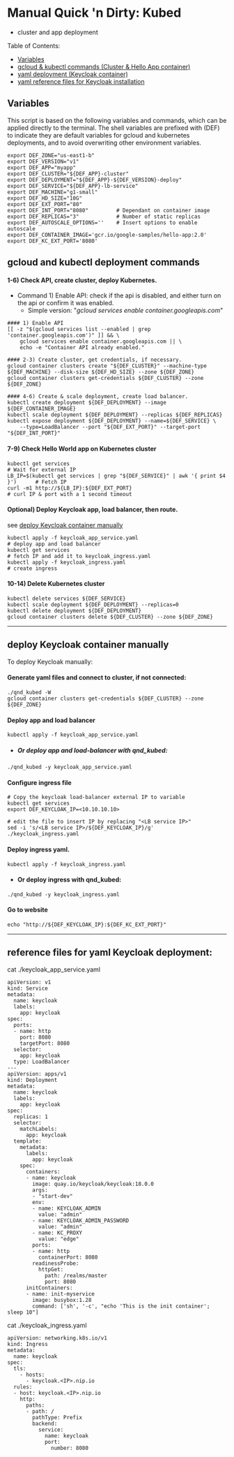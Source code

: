# Manual Quick 'n Dirty: Kubed
 - cluster and app deployment

Table of Contents:
* [Variables](#Variables)
* [gcloud & kubectl commands (Cluster & Hello App container)](#gcloud-and-kubectl-deployment-commands)
* [yaml deployment (Keycloak container)](#deploy-Keycloak-container-manually)
* [yaml reference files for Keycloak installation](#reference-files-for-yaml-Keycloak-deployment)

## Variables
This script is based on the following variables and commands, which can be applied directly to the terminal.
The shell variables are prefixed with (DEF) to indicate they are default variables for gcloud and kubernetes deployments, and to avoid overwriting other environment variables.
```
export DEF_ZONE="us-east1-b"
export DEF_VERSION="v1"
export DEF_APP="myapp"
export DEF_CLUSTER="${DEF_APP}-cluster"
export DEF_DEPLOYMENT="${DEF_APP}-${DEF_VERSION}-deploy"
export DEF_SERVICE="${DEF_APP}-lb-service"
export DEF_MACHINE="g1-small"
export DEF_HD_SIZE="10G"
export DEF_EXT_PORT="80"
export DEF_INT_PORT="8080"         # Dependant on container image
export DEF_REPLICAS="3"            # Number of static replicas
export DEF_AUTOSCALE_OPTIONS=''    # Insert options to enable autoscale
export DEF_CONTAINER_IMAGE='gcr.io/google-samples/hello-app:2.0'
export DEF_KC_EXT_PORT='8080'
```


## gcloud and kubectl deployment commands
#### 1-6) Check API, create cluster, deploy Kubernetes.



- Command 1)  Enable API: check if the api is disabled, and either turn on the api or confirm it was enabled.
  - Simple version: "*gcloud services enable container.googleapis.com*"

```
#### 1) Enable API
[[ -z "$(gcloud services list --enabled | grep 'container.googleapis.com')" ]] && \
    gcloud services enable container.googleapis.com || \
    echo -e "Container API already enabled."

#### 2-3) Create cluster, get credentials, if necessary.
gcloud container clusters create "${DEF_CLUSTER}" --machine-type ${DEF_MACHINE} --disk-size ${DEF_HD_SIZE} --zone ${DEF_ZONE}
gcloud container clusters get-credentials ${DEF_CLUSTER} --zone ${DEF_ZONE}

#### 4-6) Create & scale deployment, create load balancer.
kubectl create deployment ${DEF_DEPLOYMENT} --image ${DEF_CONTAINER_IMAGE}
kubectl scale deployment ${DEF_DEPLOYMENT} --replicas ${DEF_REPLICAS}
kubectl expose deployment ${DEF_DEPLOYMENT} --name=${DEF_SERVICE} \
    --type=LoadBalancer --port "${DEF_EXT_PORT}" --target-port "${DEF_INT_PORT}"
```

#### 7-9) Check Hello World app on Kubernetes cluster
```
kubectl get services                                                            # Wait for external IP
LB_IP=$(kubectl get services | grep "${DEF_SERVICE}" | awk '{ print $4 }')      # Fetch IP
curl -m1 http://${LB_IP}:${DEF_EXT_PORT}                                        # curl IP & port with a 1 second timeout
```

#### Optional) Deploy Keycloak app, load balancer, then route.
see [deploy Keycloak container manually](#deploy-Keycloak-container-manually)
```
kubectl apply -f keycloak_app_service.yaml                                      # deploy app and load balancer
kubectl get services                                                            # fetch IP and add it to keycloak_ingress.yaml 
kubectl apply -f keycloak_ingress.yaml                                          # create ingress
```

#### 10-14) Delete Kubernetes cluster
```
kubectl delete services ${DEF_SERVICE}
kubectl scale deployment ${DEF_DEPLOYMENT} --replicas=0
kubectl delete deployment ${DEF_DEPLOYMENT}
gcloud container clusters delete ${DEF_CLUSTER} --zone ${DEF_ZONE}
```

---


## deploy Keycloak container manually
To deploy Keycloak manually:

#### Generate yaml files and connect to cluster, if not connected:
```
./qnd_kubed -W
gcloud container clusters get-credentials ${DEF_CLUSTER} --zone ${DEF_ZONE}
```

#### Deploy app and load balancer
```
kubectl apply -f keycloak_app_service.yaml
```

- ##### Or deploy app and load-balancer with qnd_kubed:
```
./qnd_kubed -y keycloak_app_service.yaml
```

#### Configure ingress file
```
# Copy the keycloak load-balancer external IP to variable
kubectl get services
export DEF_KEYCLOAK_IP=<10.10.10.10>

# edit the file to insert IP by replacing "<LB service IP>"
sed -i 's/<LB service IP>/${DEF_KEYCLOAK_IP}/g' ./keycloak_ingress.yaml
```

#### Deploy ingress yaml.
```
kubectl apply -f keycloak_ingress.yaml
```

- #### Or deploy ingress with qnd_kubed:
```
./qnd_kubed -y keycloak_ingress.yaml
```

#### Go to website
```
echo "http://${DEF_KEYCLOAK_IP}:${DEF_KC_EXT_PORT}"
```
  
---

## reference files for yaml Keycloak deployment:

cat ./keycloak_app_service.yaml
```
apiVersion: v1
kind: Service
metadata:
  name: keycloak
  labels:
    app: keycloak
spec:
  ports:
  - name: http
    port: 8080
    targetPort: 8080
  selector:
    app: keycloak
  type: LoadBalancer
---
apiVersion: apps/v1
kind: Deployment
metadata:
  name: keycloak
  labels:
    app: keycloak
spec:
  replicas: 1
  selector:
    matchLabels:
      app: keycloak
  template:
    metadata:
      labels:
        app: keycloak
    spec:
      containers:
      - name: keycloak
        image: quay.io/keycloak/keycloak:18.0.0
        args:
        - "start-dev"
        env:
        - name: KEYCLOAK_ADMIN
          value: "admin"
        - name: KEYCLOAK_ADMIN_PASSWORD
          value: "admin"
        - name: KC_PROXY
          value: "edge"
        ports:
        - name: http
          containerPort: 8080
        readinessProbe:
          httpGet:
            path: /realms/master
            port: 8080
      initContainers:
      - name: init-myservice
        image: busybox:1.28
        command: ['sh', '-c', "echo 'This is the init container'; sleep 10"]
```


cat ./keycloak_ingress.yaml
```
apiVersion: networking.k8s.io/v1
kind: Ingress
metadata:
  name: keycloak
spec:
  tls:
    - hosts:
      - keycloak.<IP>.nip.io
  rules:
  - host: keycloak.<IP>.nip.io
    http:
      paths:
      - path: /
        pathType: Prefix
        backend:
          service:
            name: keycloak
            port:
              number: 8080
```
